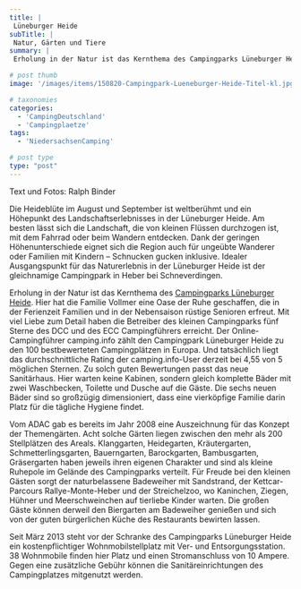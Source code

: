 ```yaml
---
title: |
 Lüneburger Heide
subTitle: |
 Natur, Gärten und Tiere
summary: |
 Erholung in der Natur ist das Kernthema des Campingparks Lüneburger Heide. Hier hat die Familie Vollmer eine Oase der Ruhe geschaffen, die in der Ferienzeit Familien und in der Nebensaison rüstige Senioren erfreut. Der Campingplatz in Heber bei Schneverdingen ist ein Idealer Ausgangspunkt für das Naturerlebnis Lüneburger Heide.

# post thumb
image: '/images/items/150820-Campingpark-Lueneburger-Heide-Titel-kl.jpg'

# taxonomies
categories: 
  - 'CampingDeutschland'
  - 'Campingplaetze'
tags:
  - 'NiedersachsenCamping'

# post type
type: "post"
---
```


Text und Fotos: Ralph Binder

Die Heideblüte im August und September ist weltberühmt und ein Höhepunkt des Landschaftserlebnisses in der Lüneburger Heide. Am besten lässt sich die Landschaft, die von kleinen Flüssen durchzogen ist, mit dem Fahrrad oder beim Wandern entdecken. Dank der geringen Höhenunterschiede eignet sich die Region auch für ungeübte Wanderer oder Familien mit Kindern – Schnucken gucken inklusive. Idealer Ausgangspunkt für das Naturerlebnis in der Lüneburger Heide ist der gleichnamige Campingpark in Heber bei Schneverdingen.  

 Erholung in der Natur ist das Kernthema des [Campingparks Lüneburger Heide](http://caravaningreisen.de/LinkClick.aspx?link=http%3a%2f%2fcampingpark-lueneburger-heide.de%2f&tabid=683&portalid=5&mid=1662). Hier hat die Familie Vollmer eine Oase der Ruhe geschaffen, die in der Ferienzeit Familien und in der Nebensaison rüstige Senioren erfreut. Mit viel Liebe zum Detail haben die Betreiber des kleinen Campingparks fünf Sterne des DCC und des ECC Campingführers erreicht. Der Online-Campingführer camping.info zählt den Campingpark Lüneburger Heide zu den 100 bestbewerteten Campingplätzen in Europa. Und tatsächlich liegt das durchschnittliche Rating der camping.info-User derzeit bei 4,55 von 5 möglichen Sternen. Zu solch guten Bewertungen passt das neue Sanitärhaus. Hier warten keine Kabinen, sondern gleich komplette Bäder mit zwei Waschbecken, Toilette und Dusche auf die Gäste. Die sechs neuen Bäder sind so großzügig dimensioniert, dass eine vierköpfige Familie darin Platz für die tägliche Hygiene findet.  

 Vom ADAC gab es bereits im Jahr 2008 eine Auszeichnung für das Konzept der Themengärten. Acht solche Gärten liegen zwischen den mehr als 200 Stellplätzen des Areals. Klanggarten, Heidegarten, Kräutergarten, Schmetterlingsgarten, Bauerngarten, Barockgarten, Bambusgarten, Gräsergarten haben jeweils ihren eigenen Charakter und sind als kleine Ruhepole im Gelände des Campingparks verteilt. Für Freude bei den kleinen Gästen sorgt der naturbelassene Badeweiher mit Sandstrand, der Kettcar-Parcours Rallye-Monte-Heber und der Streichelzoo, wo Kaninchen, Ziegen, Hühner und Meerschweinchen auf tierliebe Kinder warten. Die großen Gäste können derweil den Biergarten am Badeweiher genießen und sich von der guten bürgerlichen Küche des Restaurants bewirten lassen.  

 Seit März 2013 steht vor der Schranke des Campingparks Lüneburger Heide ein kostenpflichtiger Wohnmobilstellplatz mit Ver- und Entsorgungsstation. 38 Wohnmobile finden hier Platz und einen Stromanschluss von 10 Ampere. Gegen eine zusätzliche Gebühr können die Sanitäreinrichtungen des Campingplatzes mitgenutzt werden.